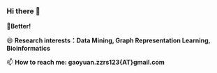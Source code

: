 ### Hi there 👋

**:raising_hand:Better!**

😄 **Research interests：Data Mining, Graph Representation Learning, Bioinformatics**

📫 **How to reach me: gaoyuan.zzrs123{AT}gmail.com**

